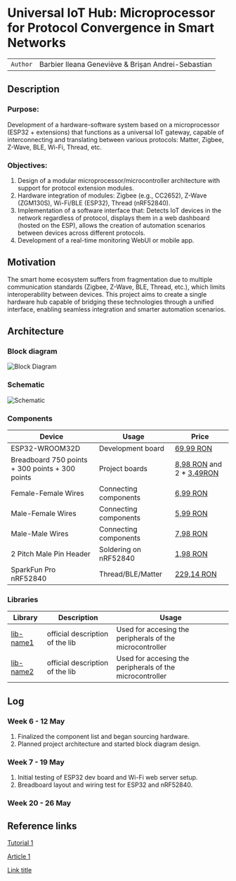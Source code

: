 # Universal IoT Hub: Microprocessor for Protocol Convergence in Smart Networks


| | |
|-|-|
|`Author` | Barbier Ileana Geneviève & Brișan Andrei-Sebastian 

## Description
 ### Purpose:

Development of a hardware-software system based on a microprocessor (ESP32 + extensions) that functions as a universal IoT gateway, capable of interconnecting and translating between various protocols: Matter, Zigbee, Z-Wave, BLE, Wi-Fi, Thread, etc.

### Objectives:
1. Design of a modular microprocessor/microcontroller architecture with support for protocol extension modules.
2. Hardware integration of modules: Zigbee (e.g., CC2652), Z-Wave (ZGM130S), Wi-Fi/BLE (ESP32), Thread (nRF52840).
3. Implementation of a software interface that:
Detects IoT devices in the network regardless of protocol, displays them in a web dashboard (hosted on the ESP), allows the creation of automation scenarios between devices across different protocols.
5. Development of a real-time monitoring WebUI or mobile app.


## Motivation
The smart home ecosystem suffers from fragmentation due to multiple communication standards (Zigbee, Z-Wave, BLE, Thread, etc.), which limits interoperability between devices. This project aims to create a single hardware hub capable of bridging these technologies through a unified interface, enabling seamless integration and smarter automation scenarios.

## Architecture

### Block diagram

<!-- Make sure the path to the picture is correct -->
![Block Diagram](https://github.com/user-attachments/assets/8cd24071-292e-4331-8f5c-5a35147cda7c)

### Schematic

![Schematic](https://github.com/user-attachments/assets/bb103c5d-e36a-4fa5-b51f-d41bafd511e8)

### Components


<!-- This is just an example, fill in with your actual components -->

| Device | Usage | Price |
|--------|--------|-------|
| ESP32-WROOM32D | Development board | [69,99 RON](https://www.optimusdigital.ro/en/wifi-boards/3053-placa-de-dezvoltare-esp32-cu-wifi-si-bluetooth.html?search_query=esp32&results=39) |
| Breadboard 750 points + 300 points + 300 points | Project boards | [8,98 RON](https://www.optimusdigital.ro/en/breadboards/13245-breadboard-750-points.html?search_query=breadboard&results=361) and 2 * [3,49RON](https://www.optimusdigital.ro/en/breadboards/13249-breadboard-300-puncte.html?search_query=breadboard&results=361)|
| Female-Female Wires| Connecting components | [6,99 RON](https://www.optimusdigital.ro/en/wires-with-connectors/652-10-cm-40p-female-female-wire.html?search_query=male+male&results=806&HTTP_REFERER=https%3A%2F%2Fwww.optimusdigital.ro%2Fen%2Fsearch%3Fcontroller%3Dsearch%26orderby%3Dposition%26orderway%3Ddesc%26search_query%3Dmale%2Bmale%26submit_search%3D) |
| Male-Female Wires| Connecting components | [5,99 RON](https://www.optimusdigital.ro/en/wires-with-connectors/653-10-cm-40p-male-to-female-wire.html?search_query=male+male+40p&results=38) |
| Male-Male Wires| Connecting components | [7,98 RON](https://www.optimusdigital.ro/en/wires-with-connectors/890-set-fire-tata-tata-40p-30-cm.html?search_query=male+male+40p&results=38) |
| 2 Pitch Male Pin Header| Soldering on nRF52840 | [1,98 RON](https://www.optimusdigital.ro/en/pin-headers/464-colored-40p-254-mm-pitch-male-pin-header-red.html?search_query=Colored+40p+2.54+mm+Pitch+Male+Pin+Header+-+Red&results=4) |
| SparkFun Pro nRF52840| Thread/BLE/Matter| [229,14 RON](https://www.robofun.ro/wireless/placa-de-dezvoltare-sparkfun-pro-nrf52840-mini-cu-bluetooth.html) |

### Libraries

<!-- This is just an example, fill in the table with your actual components -->

| Library | Description | Usage |
|---------|-------------|-------|
| [lib-name1](link-to-lib) | official description of the lib | Used for accesing the peripherals of the microcontroller  |
| [lib-name2](link-to-lib) | official description of the lib | Used for accesing the peripherals of the microcontroller  |

## Log

<!-- write every week your progress here -->

### Week 6 - 12 May
1. Finalized the component list and began sourcing hardware.
2. Planned project architecture and started block diagram design.

### Week 7 - 19 May
1. Initial testing of ESP32 dev board and Wi-Fi web server setup.
2. Breadboard layout and wiring test for ESP32 and nRF52840.

### Week 20 - 26 May


## Reference links

<!-- Fill in with appropriate links and link titles -->

[Tutorial 1](https://www.youtube.com/watch?v=wdgULBpRoXk&t=1s&ab_channel=BenEater)

[Article 1](https://www.explainthatstuff.com/induction-motors.html)

[Link title](https://projecthub.arduino.cc/)
